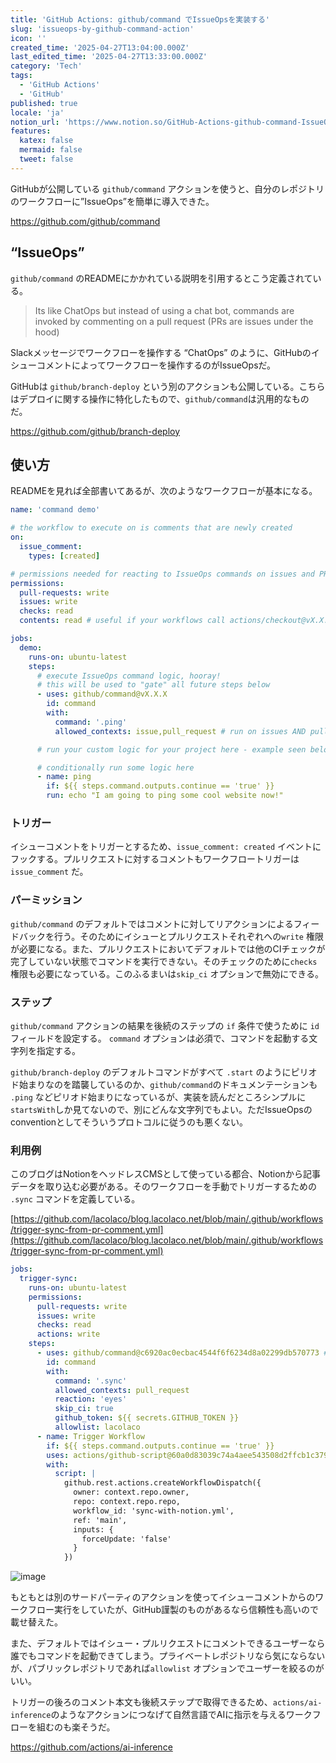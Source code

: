 ```yaml
---
title: 'GitHub Actions: github/command でIssueOpsを実装する'
slug: 'issueops-by-github-command-action'
icon: ''
created_time: '2025-04-27T13:04:00.000Z'
last_edited_time: '2025-04-27T13:33:00.000Z'
category: 'Tech'
tags:
  - 'GitHub Actions'
  - 'GitHub'
published: true
locale: 'ja'
notion_url: 'https://www.notion.so/GitHub-Actions-github-command-IssueOps-1e23521b014a80eea293c9a03f195b00'
features:
  katex: false
  mermaid: false
  tweet: false
---
```


GitHubが公開している `github/command` アクションを使うと、自分のレポジトリのワークフローに”IssueOps”を簡単に導入できた。

https://github.com/github/command

## “IssueOps”

`github/command` のREADMEにかかれている説明を引用するとこう定義されている。

> Its like ChatOps but instead of using a chat bot, commands are invoked by commenting on a pull request (PRs are issues under the hood)

Slackメッセージでワークフローを操作する “ChatOps” のように、GitHubのイシューコメントによってワークフローを操作するのがIssueOpsだ。

GitHubは `github/branch-deploy` という別のアクションも公開している。こちらはデプロイに関する操作に特化したもので、`github/command`は汎用的なものだ。

https://github.com/github/branch-deploy

## 使い方

READMEを見れば全部書いてあるが、次のようなワークフローが基本になる。

```yaml
name: 'command demo'

# the workflow to execute on is comments that are newly created
on:
  issue_comment:
    types: [created]

# permissions needed for reacting to IssueOps commands on issues and PRs
permissions:
  pull-requests: write
  issues: write
  checks: read
  contents: read # useful if your workflows call actions/checkout@vX.X.X

jobs:
  demo:
    runs-on: ubuntu-latest
    steps:
      # execute IssueOps command logic, hooray!
      # this will be used to "gate" all future steps below
      - uses: github/command@vX.X.X
        id: command
        with:
          command: '.ping'
          allowed_contexts: issue,pull_request # run on issues AND pull requests

      # run your custom logic for your project here - example seen below

      # conditionally run some logic here
      - name: ping
        if: ${{ steps.command.outputs.continue == 'true' }}
        run: echo "I am going to ping some cool website now!"
```

### トリガー

イシューコメントをトリガーとするため、`issue_comment: created` イベントにフックする。プルリクエストに対するコメントもワークフロートリガーは `issue_comment` だ。

### パーミッション

`github/command` のデフォルトではコメントに対してリアクションによるフィードバックを行う。そのためにイシューとプルリクエストそれぞれへの`write` 権限が必要になる。また、プルリクエストにおいてデフォルトでは他のCIチェックが完了していない状態でコマンドを実行できない。そのチェックのために`checks` 権限も必要になっている。このふるまいは`skip_ci` オプションで無効にできる。

### ステップ

`github/command` アクションの結果を後続のステップの `if` 条件で使うために `id` フィールドを設定する。 `command` オプションは必須で、コマンドを起動する文字列を指定する。

`github/branch-deploy` のデフォルトコマンドがすべて `.start` のようにピリオド始まりなのを踏襲しているのか、`github/command`のドキュメンテーションも `.ping` などピリオド始まりになっているが、実装を読んだところシンプルに`startsWith`しか見てないので、別にどんな文字列でもよい。ただIssueOpsのconventionとしてそういうプロトコルに従うのも悪くない。

### 利用例

このブログはNotionをヘッドレスCMSとして使っている都合、Notionから記事データを取り込む必要がある。そのワークフローを手動でトリガーするための `.sync` コマンドを定義している。

[https://github.com/lacolaco/blog.lacolaco.net/blob/main/.github/workflows/trigger-sync-from-pr-comment.yml](https://github.com/lacolaco/blog.lacolaco.net/blob/main/.github/workflows/trigger-sync-from-pr-comment.yml)

```yaml
jobs:
  trigger-sync:
    runs-on: ubuntu-latest
    permissions:
      pull-requests: write
      issues: write
      checks: read
      actions: write
    steps:
      - uses: github/command@c6920ac0ecbac4544f6f6234d8a02299db570773 # v2.0.0
        id: command
        with:
          command: '.sync'
          allowed_contexts: pull_request
          reaction: 'eyes'
          skip_ci: true
          github_token: ${{ secrets.GITHUB_TOKEN }}
          allowlist: lacolaco
      - name: Trigger Workflow
        if: ${{ steps.command.outputs.continue == 'true' }}
        uses: actions/github-script@60a0d83039c74a4aee543508d2ffcb1c3799cdea # v7.0.1
        with:
          script: |
            github.rest.actions.createWorkflowDispatch({
              owner: context.repo.owner,
              repo: context.repo.repo,
              workflow_id: 'sync-with-notion.yml',
              ref: 'main',
              inputs: {
                forceUpdate: 'false'
              }
            })
```

![image](/images/issueops-by-github-command-action/CleanShot_2025-04-27_at_22.17.422x.png)

もともとは別のサードパーティのアクションを使ってイシューコメントからのワークフロー実行をしていたが、GitHub謹製のものがあるなら信頼性も高いので載せ替えた。

また、デフォルトではイシュー・プルリクエストにコメントできるユーザーなら誰でもコマンドを起動できてしまう。プライベートレポジトリなら気にならないが、パブリックレポジトリであれば`allowlist` オプションでユーザーを絞るのがいい。

トリガーの後ろのコメント本文も後続ステップで取得できるため、`actions/ai-inference`のようなアクションにつなげて自然言語でAIに指示を与えるワークフローを組むのも楽そうだ。

https://github.com/actions/ai-inference
